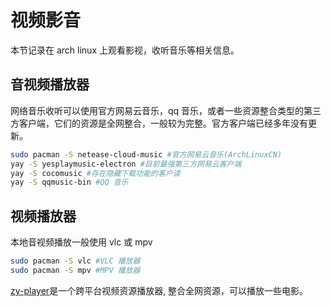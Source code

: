 # 视频影音

本节记录在 arch linux 上观看影视，收听音乐等相关信息。

## 音视频播放器

网络音乐收听可以使用官方网易云音乐，qq 音乐，或者一些资源整合类型的第三方客户端，它们的资源是全网整合，一般较为完整。官方客户端已经多年没有更新。

```bash
sudo pacman -S netease-cloud-music #官方网易云音乐(ArchLinuxCN)
yay -S yesplaymusic-electron #目前最强第三方网易云客户端
yay -S cocomusic #存在隐藏下载功能的客户读
yay -S qqmusic-bin #QQ 音乐
```

## 视频播放器

本地音视频播放一般使用 vlc 或 mpv

```bash
sudo pacman -S vlc #VLC 播放器
sudo pacman -S mpv #MPV 播放器
```

[zy-player](https://aur.archlinux.org/packages/zy-player-bin/)是一个跨平台视频资源播放器, 整合全网资源，可以播放一些电影。
